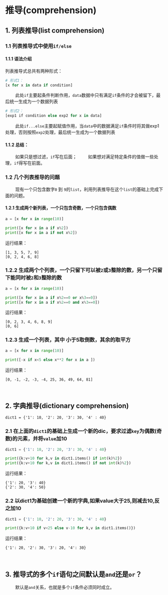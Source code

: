 # 推导(comprehension)
## 1. 列表推导(list comprehension)
### 1.1 列表推导式中使用`if/else`
#### 1.1.1 语法介绍
列表推导式总共有两种形式：
```python
# 形式1：
[x for x in data if condition]
```
&emsp;&emsp; 此处`if`主要起条件判断作用，`data`数据中只有满足`if`条件的才会被留下，最后统一生成为一个数据列表
```python
# 形式2：
[exp1 if condition else exp2 for x in data]
```
&emsp;&emsp; 此处`if...else`主要起赋值作用，当`data`中的数据满足`if`条件时将其做exp1处理，否则按照`exp2`处理，最后统一生成为一个数据列表
#### 1.1.2 总结：
&emsp;&emsp; 如果只是想过滤，`if`写在后面；
&emsp;&emsp; 如果想对满足特定条件的值做一些处理，`if`得写在前面。

### 1.2 几个列表推导的问题
&emsp;&emsp; 现有一个只包含数字`0` 到 `9`的`list`，利用列表推导在这个`list`的基础上完成下面的问题。
#### 1.2.1 生成两个新列表，一个只包含奇数，一个只包含偶数
```python
a = [x for x in range(10)]

print([x for x in a if x%2])
print([x for x in a if not x%2])
```
运行结果：
```
[1, 3, 5, 7, 9]
[0, 2, 4, 6, 8]
```
### 1.2.2 生成两个个列表，一个只留下可以被`2`或`3`整除的数，另一个只留下能同时被`2`和`3`整除的数
```python
a = [x for x in range(10)]

print([x for x in a if x%2==0 or x%3==0])
print([x for x in a if x%2==0 and x%3==0])
```
运行结果：
```
[0, 2, 3, 4, 6, 8, 9]
[0, 6]
```

### 1.2.3 生成一个列表，其中 小于5取倒数，其余的取平方
```python
a = [x for x in range(10)]

print([-x if x<5 else x**2 for x in a ])
```
运行结果：
```
[0, -1, -2, -3, -4, 25, 36, 49, 64, 81]
```



&emsp;
&emsp; 
## 2. 字典推导(dictionary comprehension)
`dict1 = {'1': 10, '2': 20, '3': 30, '4' : 40}`
### 2.1 在上面的`dict1`的基础上生成一个新的dic，要求过滤`key`为偶数(奇数)的元素，并将`value`加10
```python
dict1 = {'1': 10, '2': 20, '3': 30, '4' : 40}

print({k:v+10 for k,v in dict1.items() if int(k)%2})
print({k:v+10 for k,v in dict1.items() if not int(k)%2})
```
运行结果：
```
{'1': 20, '3': 40}
{'2': 30, '4': 50}
```

### 2.2 以dict1为基础创建一个新的字典,如果value大于25,则减去10,反之加10
```python
dict1 = {'1': 10, '2': 20, '3': 30, '4' : 40}

print({k:v+10 if v<25 else v-10 for k,v in dict1.items()})
```
运行结果：
```
{'1': 20, '2': 30, '3': 20, '4': 30}
```



&emsp;
&emsp; 
## 3. 推导式的多个`if`语句之间默认是`and`还是`or`？
&emsp;&emsp; 默认是`and`关系，也就是多个`if`条件必须同时成立。
